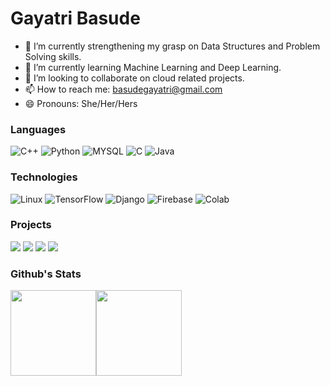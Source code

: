 # Gayatri Basude


- 🔭 I’m currently <!-- working on --> strengthening my grasp on Data Structures and Problem Solving skills.
- 🌱 I’m currently learning Machine Learning and Deep Learning.
- 👯 I’m looking to collaborate on cloud related projects.
- 📫 How to reach me: basudegayatri@gmail.com
- 😄 Pronouns: She/Her/Hers
<!-- - 🤔 I’m looking for help with ...  - 💬 Ask me about ... -->
<!-- - ⚡ Fun fact: ... -->


### Languages

![C++](https://img.shields.io/badge/-C++-000?&logo=c%2b%2b&logoColor=00599C)
![Python](https://img.shields.io/badge/-Python-000?&logo=Python)
![MYSQL](https://img.shields.io/badge/-MySQL-000?&logo=MySQL)
![C](https://img.shields.io/badge/-C-000?&logo=C)
![Java](https://img.shields.io/badge/-Java-000?&logo=Java&logoColor=007396)





### Technologies

![Linux](https://img.shields.io/badge/-Linux-000?&logo=Linux)
![TensorFlow](https://img.shields.io/badge/-TensorFlow-000?&logo=TensorFlow)
![Django](https://img.shields.io/badge/-Django-000?&logo=Django)
![Firebase](https://img.shields.io/badge/-Firebase-000?&logo=Firebase)
![Colab](https://img.shields.io/badge/-Colab-000?&logo=Colab)

### Projects

[![](https://img.shields.io/badge/-🧬%20SunoSunao-000)](https://github.com/gayatribasude/SunoSunao)
[![](https://img.shields.io/badge/-🧬%20GayatrisWorld-000)](https://github.com/gayatribasude/GayatrisWorld)
[![](https://img.shields.io/badge/-🧬%20Toder-000)](https://github.com/gayatribasude/Toder)
[![](https://img.shields.io/badge/-🧬%20MachineLearning-000)](https://github.com/gayatribasude/MachineLearning)

### Github's Stats

<a href="https://www.adamalston.com/"><img height="137px" src="https://github-readme-stats.vercel.app/api?username=gayatribasude&hide_title=true&hide_border=true&show_icons=true&include_all_commits=true&count_private=true&line_height=21&text_color=000&icon_color=000&bg_color=0,ea6161,ffc64d,fffc4d,52fa5a&theme=graywhite" /><!-- wi*quL3fcV --><img height="137px" src="https://github-readme-stats.vercel.app/api/top-langs/?username=gayatribasude&hide=html&hide_title=true&hide_border=true&layout=compact&langs_count=6&exclude_repo=comp426,Redventures-Movie-Quotes&text_color=000&icon_color=fff&bg_color=0,52fa5a,4dfcff,c64dff&theme=graywhite" /></a>
